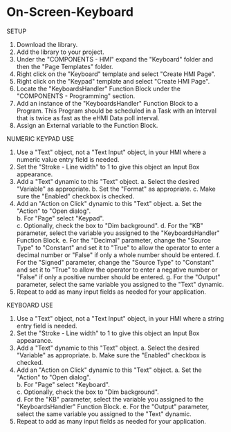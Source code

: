 # On-Screen-Keyboard

SETUP
1. Download the library.
2. Add the library to your project.
3. Under the "COMPONENTS - HMI" expand the "Keyboard" folder and then the "Page Templates" folder.
4. Right click on the "Keyboard" template and select "Create HMI Page".
5. Right click on the "Keypad" template and select "Create HMI Page".
6. Locate the "KeyboardsHandler" Function Block under the "COMPONENTS - Programming" section.
7. Add an instance of the "KeyboardsHandler" Function Block to a Program.  This Program should be scheduled in a Task with an Interval that is twice as fast as the eHMI Data        poll interval.
8. Assign an External variable to the Function Block.


NUMERIC KEYPAD USE
1. Use a "Text" object, not a "Text Input" object, in your HMI where a numeric value entry field is needed.
2. Set the "Stroke - Line width" to 1 to give this object an Input Box appearance.
3. Add a "Text" dynamic to this "Text" object.
    a. Select the desired "Variable" as appropriate.
    b. Set the "Format" as appropriate.
    c. Make sure the "Enabled" checkbox is checked.
4. Add an "Action on Click" dynamic to this "Text" object. 
    a. Set the "Action" to "Open dialog".    
    b. For "Page" select "Keypad".    
    c. Optionally, check the box to "Dim background".
    d. For the "KB" parameter, select the variable you assigned to the "KeyboardsHandler" Function Block.
    e. For the "Decimal" parameter, change the "Source Type" to "Constant" and set it to "True" to allow the operator to enter a decimal number or "False" if only a whole number        should be entered.
    f. For the "Signed" parameter, change the "Source Type" to "Constant" and set it to "True" to allow the operator to enter a negative number or "False" if only a positive            number should be entered.
    g. For the "Output" parameter, select the same variable you assigned to the "Text" dynamic.    
5. Repeat to add as many input fields as needed for your application.


KEYBOARD USE
1. Use a "Text" object, not a "Text Input" object, in your HMI where a string entry field is needed.
2. Set the "Stroke - Line width" to 1 to give this object an Input Box appearance.
3. Add a "Text" dynamic to this "Text" object.
    a. Select the desired "Variable" as appropriate.
    b. Make sure the "Enabled" checkbox is checked.
4. Add an "Action on Click" dynamic to this "Text" object. 
    a. Set the "Action" to "Open dialog".    
    b. For "Page" select "Keyboard".    
    c. Optionally, check the box to "Dim background".    
    d. For the "KB" parameter, select the variable you assigned to the "KeyboardsHandler" Function Block.
    e. For the "Output" parameter, select the same variable you assigned to the "Text" dynamic.    
5. Repeat to add as many input fields as needed for your application.

